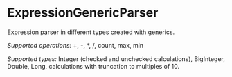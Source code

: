 # ExpressionGenericParser

Expression parser in different types created with generics.

*Supported operations:* +, -, *, /, count, max, min

*Supported types:* Integer (checked and unchecked calculations), BigInteger, Double, Long, calculations with truncation to multiples of 10.

